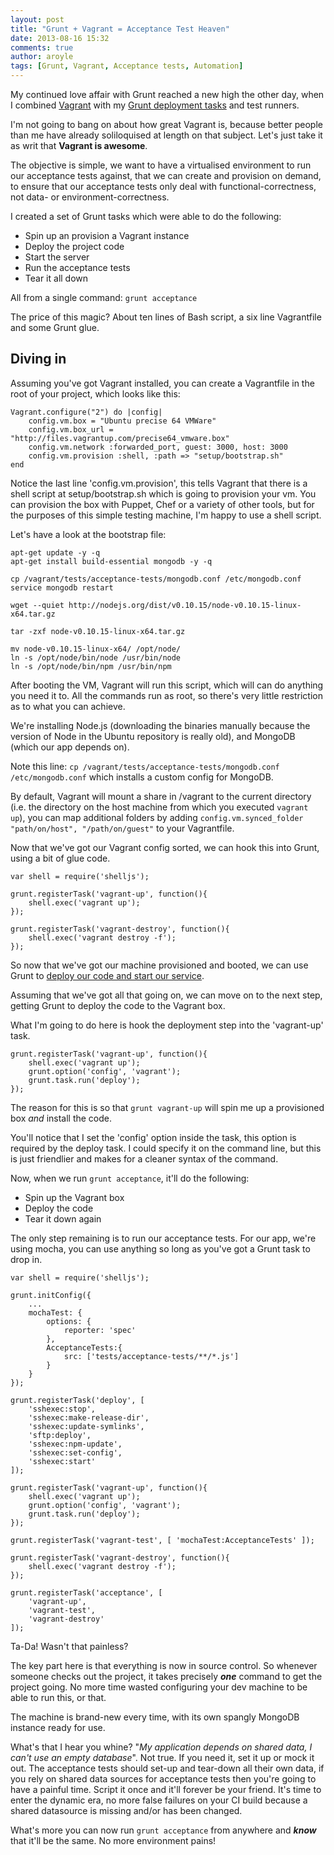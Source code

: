 ```yaml
---
layout: post
title: "Grunt + Vagrant = Acceptance Test Heaven"
date: 2013-08-16 15:32
comments: true
author: aroyle
tags: [Grunt, Vagrant, Acceptance tests, Automation]
---
```

My continued love affair with Grunt reached a new high the other day, when I combined [Vagrant][2] with my [Grunt deployment tasks][1] and test runners.

I'm not going to bang on about how great Vagrant is, because better people than me have already soliloquised at length on that subject. Let's just take it as writ that __Vagrant is awesome__. 

The objective is simple, we want to have a virtualised environment to run our acceptance tests against, that we can create and provision on demand, to ensure that our acceptance tests only deal with functional-correctness, not data- or environment-correctness.

I created a set of Grunt tasks which were able to do the following:

- Spin up an provision a Vagrant instance
- Deploy the project code	
- Start the server
- Run the acceptance tests
- Tear it all down

All from a single command: `grunt acceptance`

The price of this magic? About ten lines of Bash script, a six line Vagrantfile and some Grunt glue.

## Diving in ##

Assuming you've got Vagrant installed, you can create a Vagrantfile in the root of your project, which looks like this:

	Vagrant.configure("2") do |config|
    	config.vm.box = "Ubuntu precise 64 VMWare"
    	config.vm.box_url = "http://files.vagrantup.com/precise64_vmware.box"
    	config.vm.network :forwarded_port, guest: 3000, host: 3000
    	config.vm.provision :shell, :path => "setup/bootstrap.sh"
	end

Notice the last line 'config.vm.provision', this tells Vagrant that there is a shell script at setup/bootstrap.sh which is going to provision your vm. You can provision the box with Puppet, Chef or a variety of other tools, but for the purposes of this simple testing machine, I'm happy to use a shell script.

Let's have a look at the bootstrap file:

	apt-get update -y -q
	apt-get install build-essential mongodb -y -q

	cp /vagrant/tests/acceptance-tests/mongodb.conf /etc/mongodb.conf
	service mongodb restart

	wget --quiet http://nodejs.org/dist/v0.10.15/node-v0.10.15-linux-x64.tar.gz

	tar -zxf node-v0.10.15-linux-x64.tar.gz

	mv node-v0.10.15-linux-x64/ /opt/node/
	ln -s /opt/node/bin/node /usr/bin/node
	ln -s /opt/node/bin/npm /usr/bin/npm

After booting the VM, Vagrant will run this script, which will can do anything you need it to. All the commands run as root, so there's very little restriction as to what you can achieve.

We're installing Node.js (downloading the binaries manually because the version of Node in the Ubuntu repository is really old), and MongoDB (which our app depends on).

Note this line: `cp /vagrant/tests/acceptance-tests/mongodb.conf /etc/mongodb.conf` which installs a custom config for MongoDB. 

By default, Vagrant will mount a share in /vagrant to the current directory (i.e. the directory on the host machine from which you executed `vagrant up`), you can map additional folders by adding `config.vm.synced_folder "path/on/host", "/path/on/guest"` to your Vagrantfile.

Now that we've got our Vagrant config sorted, we can hook this into Grunt, using a bit of glue code.

	var shell = require('shelljs');

	grunt.registerTask('vagrant-up', function(){
    	shell.exec('vagrant up');
	});

	grunt.registerTask('vagrant-destroy', function(){
    	shell.exec('vagrant destroy -f');
	});

So now that we've got our machine provisioned and booted, we can use Grunt to [deploy our code and start our service][1].

Assuming that we've got all that going on, we can move on to the next step, getting Grunt to deploy the code to the Vagrant box.

What I'm going to do here is hook the deployment step into the 'vagrant-up' task.

	grunt.registerTask('vagrant-up', function(){
    	shell.exec('vagrant up');
    	grunt.option('config', 'vagrant');
    	grunt.task.run('deploy');
	});

The reason for this is so that `grunt vagrant-up` will spin me up a provisioned box *and* install the code.

You'll notice that I set the 'config' option inside the task, this option is required by the deploy task. I could specify it on the command line, but this is just friendlier and makes for a cleaner syntax of the command.

Now, when we run `grunt acceptance`, it'll do the following:

- Spin up the Vagrant box
- Deploy the code
- Tear it down again

The only step remaining is to run our acceptance tests. For our app, we're using mocha, you can use anything so long as you've got a Grunt task to drop in.

	var shell = require('shelljs');

	grunt.initConfig({
    	...
    	mochaTest: {
        	options: {
            	reporter: 'spec'
        	},
        	AcceptanceTests:{
            	src: ['tests/acceptance-tests/**/*.js']
        	}
    	}
	});

	grunt.registerTask('deploy', [
    	'sshexec:stop',
    	'sshexec:make-release-dir',
    	'sshexec:update-symlinks',
    	'sftp:deploy',
    	'sshexec:npm-update',
    	'sshexec:set-config',
    	'sshexec:start'
	]);

	grunt.registerTask('vagrant-up', function(){
   		shell.exec('vagrant up');
   		grunt.option('config', 'vagrant');
   		grunt.task.run('deploy');
	});

	grunt.registerTask('vagrant-test', [ 'mochaTest:AcceptanceTests' ]);

	grunt.registerTask('vagrant-destroy', function(){
    	shell.exec('vagrant destroy -f');
	});

	grunt.registerTask('acceptance', [
    	'vagrant-up',
    	'vagrant-test',
    	'vagrant-destroy'
	]);

Ta-Da! Wasn't that painless?

The key part here is that everything is now in source control. So whenever someone checks out the project, it takes precisely ___one___ command to get the project going. No more time wasted configuring your dev machine to be able to run this, or that. 

The machine is brand-new every time, with its own spangly MongoDB instance ready for use.

What's that I hear you whine? "_My application depends on shared data, I can't use an empty database_". Not true. If you need it, set it up or mock it out. The acceptance tests should set-up and tear-down all their own data, if you rely on shared data sources for acceptance tests then you're going to have a painful time. Script it once and it'll forever be your friend. It's time to enter the dynamic era, no more false failures on your CI build because a shared datasource is missing and/or has been changed.

What's more you can now run `grunt acceptance` from anywhere and ___know___ that it'll be the same. No more environment pains!

[1]: /blog/2013/08/08/grunt-your-deployments-too/
[2]: http://www.vagrantup.com